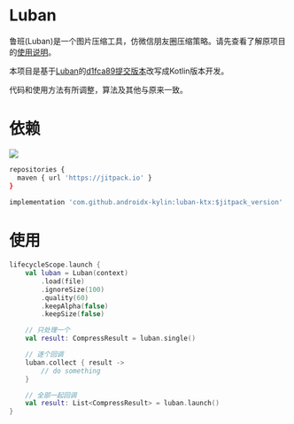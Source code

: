 # Luban

鲁班(Luban)是一个图片压缩工具，仿微信朋友圈压缩策略。请先查看了解原项目的[使用说明](https://github.com/Curzibn/Luban/blob/master/README.md)。

本项目是基于[Luban](https://github.com/Curzibn/Luban)的[d1fca89提交版本](https://github.com/Curzibn/Luban/commit/d1fca89f2564e995cbdd9defb8000e5212ab5000)改写成Kotlin版本开发。

代码和使用方法有所调整，算法及其他与原来一致。



# 依赖

[![](https://jitpack.io/v/androidx-kylin/luban-ktx.svg)](https://jitpack.io/#androidx-kylin/luban-ktx)

```sh
repositories {
  maven { url 'https://jitpack.io' }
}
	
implementation 'com.github.androidx-kylin:luban-ktx:$jitpack_version'
```

# 使用

```kotlin
lifecycleScope.launch {
    val luban = Luban(context)
        .load(file)
        .ignoreSize(100)
        .quality(60)
        .keepAlpha(false)
        .keepSize(false)

    // 只处理一个
    val result: CompressResult = luban.single()

    // 逐个回调
    luban.collect { result ->
        // do something
    }

    // 全部一起回调
    val result: List<CompressResult> = luban.launch()
}
```